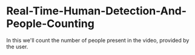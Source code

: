 # Real-Time-Human-Detection-And-People-Counting
In this we'll count the number of people present in the video, provided by the user. 
